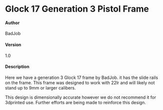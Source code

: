 # Glock 17 Generation 3 Pistol Frame

#### Author 
BadJob

#### Version
1.0

#### Description
Here we have a generation 3 Glock 17 frame by BadJob. it has the slide rails on the frame. This frame was designed to work with 22lr and will likely not stand up to 9mm or larger calibers. 

This design is dimensionally accurate however we do not recommend it for 3dprinted use. Further efforts are being made to reinforce this design.
